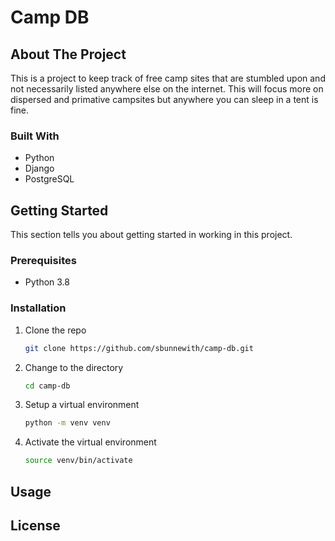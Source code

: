# Camp DB


## About The Project

This is a project to keep track of free camp sites that are stumbled upon and not necessarily listed anywhere else on the internet.  This will focus more on dispersed and primative campsites but anywhere you can sleep in a tent is fine. 


### Built With

* Python
* Django
* PostgreSQL

## Getting Started

This section tells you about getting started in working in this project.

### Prerequisites

* Python 3.8

### Installation

1. Clone the repo
    ``` sh
    git clone https://github.com/sbunnewith/camp-db.git
    ```
1. Change to the directory
    ``` sh
    cd camp-db
    ```
1. Setup a virtual environment
    ``` sh
    python -m venv venv
    ```
1. Activate the virtual environment
    ``` sh
    source venv/bin/activate
    ```



## Usage

## License